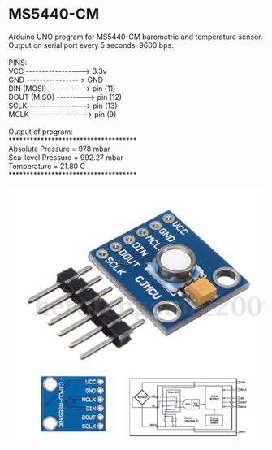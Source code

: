# MS5440-CM
Arduino UNO program for MS5440-CM barometric and temperature sensor.<br>
Output on serial port every 5 seconds, 9600 bps.<br>
<br>
PINS:
<br>
VCC -----------------> 3.3v<br>
GND ---------------- > GND<br>
DIN (MOSI) ----------> pin (11)<br>
DOUT (MISO) ---------> pin (12)<br>
SCLK ----------------> pin (13)<br>
MCLK ----------------> pin (9)<br>
<br>
Output of program:<br>
************************************<br>
Absolute Pressure =    978 mbar<br>
Sea-level Pressure =    992.27 mbar<br>
Temperature = 21.80 C<br>
************************************<br>
<br>
![alt tag](https://github.com/HyperDevil/MS5440-CM/blob/master/sensor.jpg?raw=true)
